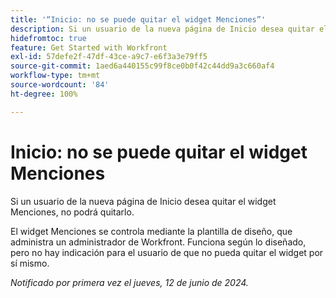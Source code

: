 ```yaml
---
title: '“Inicio: no se puede quitar el widget Menciones”'
description: Si un usuario de la nueva página de Inicio desea quitar el widget Menciones, no podrá quitarlo.
hidefromtoc: true
feature: Get Started with Workfront
exl-id: 57defe2f-47df-43ce-a9c7-e6f3a3e79ff5
source-git-commit: 1aed6a440155c99f8ce0b0f42c44dd9a3c660af4
workflow-type: tm+mt
source-wordcount: '84'
ht-degree: 100%

---
```


# Inicio: no se puede quitar el widget Menciones

<!--valid issue; won't fix-->

Si un usuario de la nueva página de Inicio desea quitar el widget Menciones, no podrá quitarlo.

El widget Menciones se controla mediante la plantilla de diseño, que administra un administrador de Workfront. Funciona según lo diseñado, pero no hay indicación para el usuario de que no pueda quitar el widget por sí mismo.

_Notificado por primera vez el jueves, 12 de junio de 2024._
